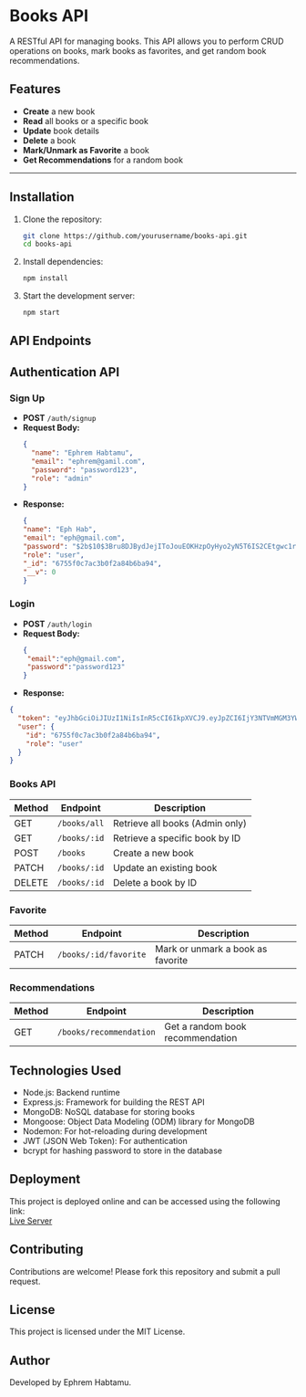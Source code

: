 # Books API

A RESTful API for managing books. This API allows you to perform CRUD operations on books, mark books as favorites, and get random book recommendations.

## Features
- **Create** a new book
- **Read** all books or a specific book
- **Update** book details
- **Delete** a book
- **Mark/Unmark as Favorite** a book
- **Get Recommendations** for a random book

---

## Installation

1. Clone the repository:
   ```bash
   git clone https://github.com/yourusername/books-api.git
   cd books-api

2. Install dependencies:
   ```bash
   npm install 

3. Start the development server:
   ```bash
   npm start

## API Endpoints

## Authentication API

### **Sign Up**
- **POST** `/auth/signup`
- **Request Body:**
  ```json
  {
    "name": "Ephrem Habtamu",
    "email": "ephrem@gamil.com",
    "password": "password123",
    "role": "admin"
  }
- **Response:**
  ```json
  {
  "name": "Eph Hab",
  "email": "eph@gmail.com",
  "password": "$2b$10$3Bru8DJBydJejIToJouEOKHzpOyHyo2yN5T6IS2CEtgwc1rkOefC",
  "role": "user",
  "_id": "6755f0c7ac3b0f2a84b6ba94",
  "__v": 0
  }
### **Login**
- **POST** `/auth/login`
- **Request Body:**
  ```json
  {
   "email":"eph@gmail.com",
   "password":"password123"
  }
- **Response:**
```json
{
  "token": "eyJhbGciOiJIUzI1NiIsInR5cCI6IkpXVCJ9.eyJpZCI6IjY3NTVmMGM3YWMzYjBmMmE4NGI2YmE5NCIsInJvbGUiOiJ1c2VyIiwiaWF0IjoxNzMzNjg1NjMzLCJleHAiOjE3MzM2ODkyMzN9.5X-I9CDvyzne9KqhxMDYjk0LyJkJeKWaeHCilB8Xk90",
  "user": {
    "id": "6755f0c7ac3b0f2a84b6ba94",
    "role": "user"
  }
}
```

### Books API

| Method | Endpoint      | Description                   |
|--------|---------------|-------------------------------|
| GET    | `/books/all`      | Retrieve all books (Admin only)           |
| GET    | `/books/:id`  | Retrieve a specific book by ID|
| POST   | `/books`      | Create a new book             |
| PATCH  | `/books/:id`  | Update an existing book       |
| DELETE | `/books/:id`  | Delete a book by ID           |

### Favorite

| Method | Endpoint               | Description                   |
|--------|------------------------|-------------------------------|
| PATCH  | `/books/:id/favorite`  | Mark or unmark a book as favorite |

### Recommendations

| Method | Endpoint                | Description                   |
|--------|-------------------------|-------------------------------|
| GET    | `/books/recommendation` | Get a random book recommendation |


## Technologies Used
- Node.js: Backend runtime
- Express.js: Framework for building the REST API
- MongoDB: NoSQL database for storing books
- Mongoose: Object Data Modeling (ODM) library for MongoDB
- Nodemon: For hot-reloading during development
- JWT (JSON Web Token): For authentication
- bcrypt  for hashing password to  store in the database

## Deployment
This project is deployed online and can be accessed using the following link:  
[Live Server](https://bookapis.vercel.app/)


## Contributing
Contributions are welcome! Please fork this repository and submit a pull request.

## License
This project is licensed under the MIT License.

## Author
Developed by Ephrem Habtamu.
